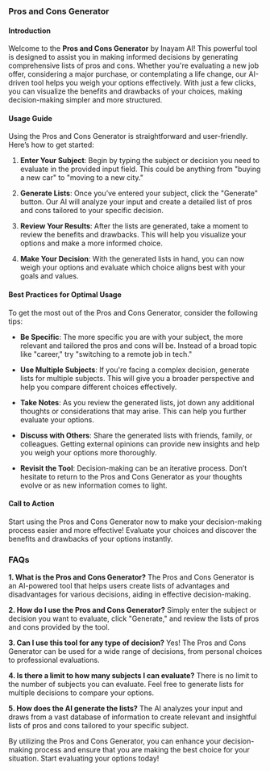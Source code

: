 ### Pros and Cons Generator

#### Introduction
Welcome to the **Pros and Cons Generator** by Inayam AI! This powerful tool is designed to assist you in making informed decisions by generating comprehensive lists of pros and cons. Whether you're evaluating a new job offer, considering a major purchase, or contemplating a life change, our AI-driven tool helps you weigh your options effectively. With just a few clicks, you can visualize the benefits and drawbacks of your choices, making decision-making simpler and more structured.

#### Usage Guide
Using the Pros and Cons Generator is straightforward and user-friendly. Here’s how to get started:

1. **Enter Your Subject**: Begin by typing the subject or decision you need to evaluate in the provided input field. This could be anything from "buying a new car" to "moving to a new city."
   
2. **Generate Lists**: Once you’ve entered your subject, click the "Generate" button. Our AI will analyze your input and create a detailed list of pros and cons tailored to your specific decision.

3. **Review Your Results**: After the lists are generated, take a moment to review the benefits and drawbacks. This will help you visualize your options and make a more informed choice.

4. **Make Your Decision**: With the generated lists in hand, you can now weigh your options and evaluate which choice aligns best with your goals and values.

#### Best Practices for Optimal Usage
To get the most out of the Pros and Cons Generator, consider the following tips:

- **Be Specific**: The more specific you are with your subject, the more relevant and tailored the pros and cons will be. Instead of a broad topic like "career," try "switching to a remote job in tech."
  
- **Use Multiple Subjects**: If you're facing a complex decision, generate lists for multiple subjects. This will give you a broader perspective and help you compare different choices effectively.

- **Take Notes**: As you review the generated lists, jot down any additional thoughts or considerations that may arise. This can help you further evaluate your options.

- **Discuss with Others**: Share the generated lists with friends, family, or colleagues. Getting external opinions can provide new insights and help you weigh your options more thoroughly.

- **Revisit the Tool**: Decision-making can be an iterative process. Don’t hesitate to return to the Pros and Cons Generator as your thoughts evolve or as new information comes to light.

#### Call to Action
Start using the Pros and Cons Generator now to make your decision-making process easier and more effective! Evaluate your choices and discover the benefits and drawbacks of your options instantly.

### FAQs

**1. What is the Pros and Cons Generator?**
The Pros and Cons Generator is an AI-powered tool that helps users create lists of advantages and disadvantages for various decisions, aiding in effective decision-making.

**2. How do I use the Pros and Cons Generator?**
Simply enter the subject or decision you want to evaluate, click "Generate," and review the lists of pros and cons provided by the tool.

**3. Can I use this tool for any type of decision?**
Yes! The Pros and Cons Generator can be used for a wide range of decisions, from personal choices to professional evaluations.

**4. Is there a limit to how many subjects I can evaluate?**
There is no limit to the number of subjects you can evaluate. Feel free to generate lists for multiple decisions to compare your options.

**5. How does the AI generate the lists?**
The AI analyzes your input and draws from a vast database of information to create relevant and insightful lists of pros and cons tailored to your specific subject.

By utilizing the Pros and Cons Generator, you can enhance your decision-making process and ensure that you are making the best choice for your situation. Start evaluating your options today!